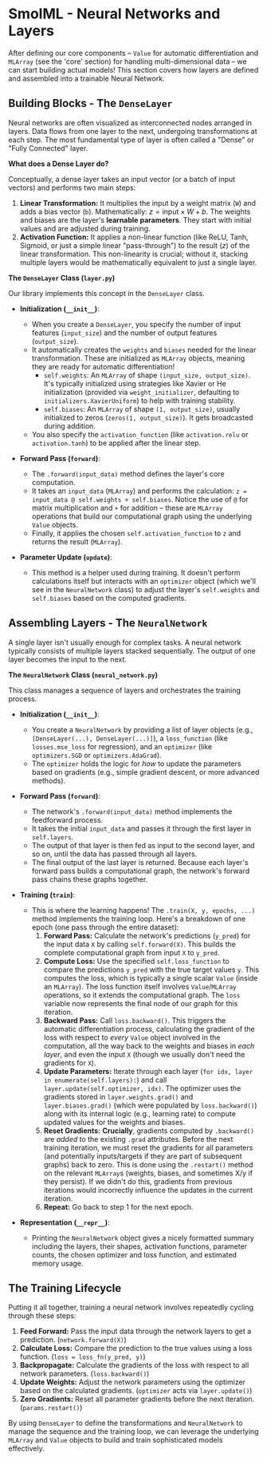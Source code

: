 # SmolML - Neural Networks and Layers

After defining our core components – `Value` for automatic differentiation and `MLArray` (see the 'core' section) for handling multi-dimensional data – we can start building actual models! This section covers how layers are defined and assembled into a trainable Neural Network.

## Building Blocks - The `DenseLayer`

Neural networks are often visualized as interconnected nodes arranged in layers. Data flows from one layer to the next, undergoing transformations at each step. The most fundamental type of layer is often called a "Dense" or "Fully Connected" layer.

**What does a Dense Layer do?**

Conceptually, a dense layer takes an input vector (or a batch of input vectors) and performs two main steps:
1.  **Linear Transformation:** It multiplies the input by a weight matrix (`W`) and adds a bias vector (`b`). Mathematically: $z = \text{input} \times W + b$. The weights and biases are the layer's **learnable parameters**. They start with initial values and are adjusted during training.
2.  **Activation Function:** It applies a non-linear function (like ReLU, Tanh, Sigmoid, or just a simple linear "pass-through") to the result ($z$) of the linear transformation. This non-linearity is crucial; without it, stacking multiple layers would be mathematically equivalent to just a single layer.

**The `DenseLayer` Class (`layer.py`)**

Our library implements this concept in the `DenseLayer` class.

* **Initialization (`__init__`)**:
    * When you create a `DenseLayer`, you specify the number of input features (`input_size`) and the number of output features (`output_size`).
    * It automatically creates the `weights` and `biases` needed for the linear transformation. These are initialized as `MLArray` objects, meaning they are ready for automatic differentiation!
        * `self.weights`: An `MLArray` of shape `(input_size, output_size)`. It's typically initialized using strategies like Xavier or He initialization (provided via `weight_initializer`, defaulting to `initializers.XavierUniform`) to help with training stability.
        * `self.biases`: An `MLArray` of shape `(1, output_size)`, usually initialized to zeros (`zeros(1, output_size)`). It gets broadcasted during addition.
    * You also specify the `activation_function` (like `activation.relu` or `activation.tanh`) to be applied after the linear step.

* **Forward Pass (`forward`)**:
    * The `.forward(input_data)` method defines the layer's core computation.
    * It takes an `input_data` (`MLArray`) and performs the calculation: `z = input_data @ self.weights + self.biases`. Notice the use of `@` for matrix multiplication and `+` for addition – these are `MLArray` operations that build our computational graph using the underlying `Value` objects.
    * Finally, it applies the chosen `self.activation_function` to `z` and returns the result (`MLArray`).

* **Parameter Update (`update`)**:
    * This method is a helper used during training. It doesn't perform calculations itself but interacts with an `optimizer` object (which we'll see in the `NeuralNetwork` class) to adjust the layer's `self.weights` and `self.biases` based on the computed gradients.

## Assembling Layers - The `NeuralNetwork`

A single layer isn't usually enough for complex tasks. A neural network typically consists of multiple layers stacked sequentially. The output of one layer becomes the input to the next.

**The `NeuralNetwork` Class (`neural_network.py`)**

This class manages a sequence of layers and orchestrates the training process.

* **Initialization (`__init__`)**:
    * You create a `NeuralNetwork` by providing a list of layer objects (e.g., `[DenseLayer(...), DenseLayer(...)]`), a `loss_function` (like `losses.mse_loss` for regression), and an `optimizer` (like `optimizers.SGD` or `optimizers.AdaGrad`).
    * The `optimizer` holds the logic for *how* to update the parameters based on gradients (e.g., simple gradient descent, or more advanced methods).

* **Forward Pass (`forward`)**:
    * The network's `.forward(input_data)` method implements the feedforward process.
    * It takes the initial `input_data` and passes it through the first layer in `self.layers`.
    * The output of that layer is then fed as input to the second layer, and so on, until the data has passed through all layers.
    * The final output of the last layer is returned. Because each layer's forward pass builds a computational graph, the network's forward pass chains these graphs together.

* **Training (`train`)**:
    * This is where the learning happens! The `.train(X, y, epochs, ...)` method implements the training loop. Here's a breakdown of one epoch (one pass through the entire dataset):
        1.  **Forward Pass:** Calculate the network's predictions (`y_pred`) for the input data `X` by calling `self.forward(X)`. This builds the complete computational graph from input `X` to `y_pred`.
        2.  **Compute Loss:** Use the specified `self.loss_function` to compare the predictions `y_pred` with the true target values `y`. This computes the loss, which is typically a single scalar `Value` (inside an `MLArray`). The loss function itself involves `Value`/`MLArray` operations, so it extends the computational graph. The `loss` variable now represents the final node of our graph for this iteration.
        3.  **Backward Pass:** Call `loss.backward()`. This triggers the automatic differentiation process, calculating the gradient of the loss with respect to *every* `Value` object involved in the computation, all the way back to the weights and biases in *each layer*, and even the input `X` (though we usually don't need the gradients for `X`).
        4.  **Update Parameters:** Iterate through each layer (`for idx, layer in enumerate(self.layers):`) and call `layer.update(self.optimizer, idx)`. The optimizer uses the gradients stored in `layer.weights.grad()` and `layer.biases.grad()` (which were populated by `loss.backward()`) along with its internal logic (e.g., learning rate) to compute updated values for the weights and biases.
        5.  **Reset Gradients:** **Crucially**, gradients computed by `.backward()` are *added* to the existing `.grad` attributes. Before the next training iteration, we must reset the gradients for all parameters (and potentially inputs/targets if they are part of subsequent graphs) back to zero. This is done using the `.restart()` method on the relevant `MLArray`s (weights, biases, and sometimes X/y if they persist). If we didn't do this, gradients from previous iterations would incorrectly influence the updates in the current iteration.
        6.  **Repeat:** Go back to step 1 for the next epoch.

* **Representation (`__repr__`)**:
    * Printing the `NeuralNetwork` object gives a nicely formatted summary including the layers, their shapes, activation functions, parameter counts, the chosen optimizer and loss function, and estimated memory usage.

## The Training Lifecycle

Putting it all together, training a neural network involves repeatedly cycling through these steps:

1.  **Feed Forward:** Pass the input data through the network layers to get a prediction. (`network.forward(X)`)
2.  **Calculate Loss:** Compare the prediction to the true values using a loss function. (`loss = loss_fn(y_pred, y)`)
3.  **Backpropagate:** Calculate the gradients of the loss with respect to all network parameters. (`loss.backward()`)
4.  **Update Weights:** Adjust the network parameters using the optimizer based on the calculated gradients. (`optimizer` acts via `layer.update()`)
5.  **Zero Gradients:** Reset all parameter gradients before the next iteration. (`params.restart()`)

By using `DenseLayer` to define the transformations and `NeuralNetwork` to manage the sequence and the training loop, we can leverage the underlying `MLArray` and `Value` objects to build and train sophisticated models effectively.